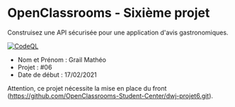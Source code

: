 # OpenClassrooms - Sixième projet
Construisez une API sécurisée pour une application d'avis gastronomiques.

[![CodeQL](https://github.com/matheograil/MatheoGrail_6_17022021/actions/workflows/codeql-analysis.yml/badge.svg)](https://github.com/matheograil/MatheoGrail_6_17022021/actions/workflows/codeql-analysis.yml)

- Nom et Prénom : Grail Mathéo
- Projet : #06
- Date de début : 17/02/2021

Attention, ce projet nécessite la mise en place du front (https://github.com/OpenClassrooms-Student-Center/dwj-projet6.git).
